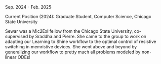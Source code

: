  Sep. 2024 - Feb. 2025

Current Position (2024): Graduate Student, Computer Science, Chicago State University  <a href="https://www.linkedin.com/in/sewar-dghaim-9175191a5/"><i class="fa-brands fa-linkedin-in"></i> </a> 

Sewar was a Mic2Exl fellow from the Chicago State University, co-supervised by Sraddha and Pierre. She came to the group to work on adapting our Learning to Shine workflow to the optimal control of resistive switching in memristive devices. She went above and beyond by generalizing our workflow to pretty much all problems modeled by non-linear ODEs!

  